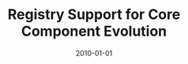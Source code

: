 ---
abstract: ''
authors:
- Christian Pichler
- Philip Langer
- Manuel Wimmer
- Christian Huemer
- Birgit Hofreiter
date: '2010-01-01'
featured: false
publication_types:
- '1'
publishDate: '2010-01-01'
title: Registry Support for Core Component Evolution
url_pdf: ''
---